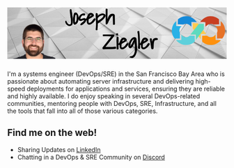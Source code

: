 # [![joseph ziegler header](https://github.com/zigsphere/zigsphere/blob/main/icon/gh_header.png)](https://www.josephziegler.com)

I'm a systems engineer (DevOps/SRE) in the San Francisco Bay Area who is passionate about automating server infrastructure and delivering high-speed deployments for applications and services, ensuring they are reliable and highly available. I do enjoy speaking in several DevOps-related communities, mentoring people with DevOps, SRE, Infrastructure, and all the tools that fall into all of those various categories. 

## Find me on the web!
 - Sharing Updates on <a href="https://www.linkedin.com/in/josephziegler">LinkedIn</a>
 - Chatting in a DevOps & SRE Community on <a href="https://www.dsicommunity.org">Discord</a>
 
